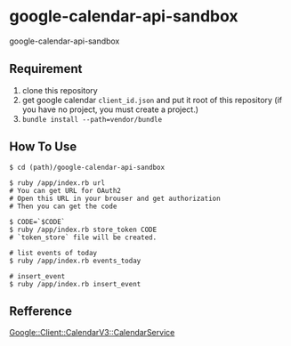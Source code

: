 # google-calendar-api-sandbox

google-calendar-api-sandbox

## Requirement

1. clone this repository
2. get google calendar `client_id.json` and put it root of this repository 
    (if you have no project, you must create a project.)
3. `bundle install --path=vendor/bundle`

## How To Use

```shell
$ cd (path)/google-calendar-api-sandbox

$ ruby /app/index.rb url
# You can get URL for OAuth2 
# Open this URL in your brouser and get authorization
# Then you can get the code

$ CODE=`$CODE`
$ ruby /app/index.rb store_token CODE 
# `token_store` file will be created.

# list events of today
$ ruby /app/index.rb events_today

# insert_event
$ ruby /app/index.rb insert_event

```

## Refference

[Google::Client::CalendarV3::CalendarService](https://www.rubydoc.info/github/google/google-api-ruby-client/Google/Apis/CalendarV3/CalendarService)
